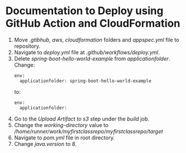 # Documentation to Deploy using GitHub Action and CloudFormation
<ol>
  <li>Move <i>.gtibhub</i>, <i>aws</i>, <i>cloudformation</i> folders and <i>appspec.yml</i> file to repository.</li>
  <li>Navigate to <i>deploy.yml</i> file at <i>.github/workflows/deploy.yml</i>.</li>
  <li>Delete <i>spring-boot-hello-world-example</i> from <i>applicationfolder</i>. Change:</li>

    env:
      applicationfolder: spring-boot-hello-world-example

  to:

    env:
      applicationfolder:
  <li>Go to the <i>Upload Artifact to s3</i> step under the <i>build</i> job.</li>
  <li>Change the <i>working-directory</i> value to <i>/home/runner/work/myfirstclassrepo/myfirstclassrepo/target</i></li>
  <li>Navigate to <i>pom.yml</i> file in root directory.</li>
  <li>Change <i>java.version</i> to <i>8</i>.</li>
</ol>
